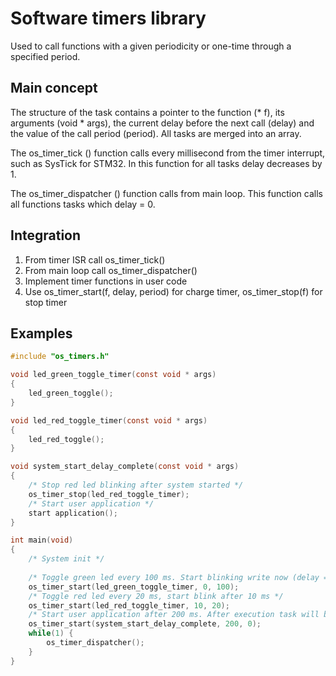 # Software timers library

Used to call functions with a given periodicity or one-time
through a specified period.

## Main concept
The structure of the task contains a pointer to the function (\* f), its arguments (void \* args), the current delay before the next call (delay) and the value of the call period (period). All tasks are merged into an array.

The os_timer_tick () function calls every millisecond from the timer interrupt, such as SysTick for STM32. In this function for all tasks delay decreases by 1.

The os_timer_dispatcher () function calls from main loop. This function calls all functions tasks which delay = 0.

## Integration

1. From timer ISR call os_timer_tick()
2. From main loop call os_timer_dispatcher()
3. Implement timer functions in user code
4. Use os_timer_start(f, delay, period) for charge timer, os_timer_stop(f) for stop timer

## Examples
```c
#include "os_timers.h"

void led_green_toggle_timer(const void * args)
{
	led_green_toggle();
}

void led_red_toggle_timer(const void * args)
{
	led_red_toggle();
}

void system_start_delay_complete(const void * args)
{
	/* Stop red led blinking after system started */
	os_timer_stop(led_red_toggle_timer);
	/* Start user application */
	start application();
}

int main(void)
{
	/* System init */
	
	/* Toggle green led every 100 ms. Start blinking write now (delay = 0) */
	os_timer_start(led_green_toggle_timer, 0, 100);
	/* Toggle red led every 20 ms, start blink after 10 ms */
	os_timer_start(led_red_toggle_timer, 10, 20);
	/* Start user application after 200 ms. After execution task will be removed automatically (period = 0) */
	os_timer_start(system_start_delay_complete, 200, 0);
	while(1) {
		os_timer_dispatcher();
	}
}
```
